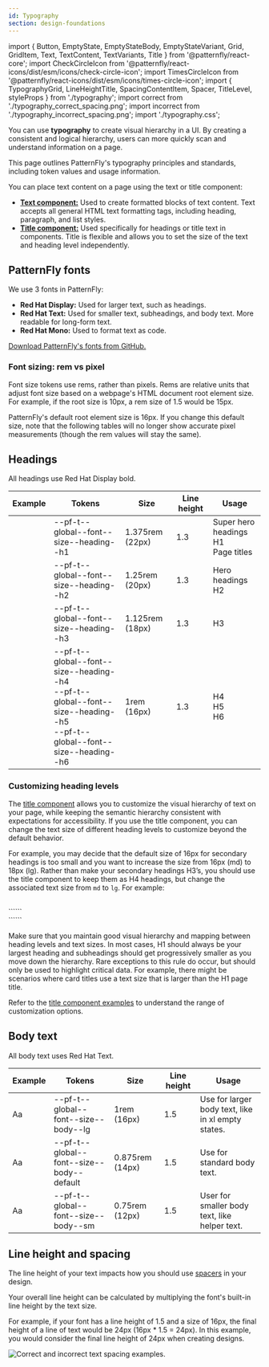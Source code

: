 ```yaml
---
id: Typography
section: design-foundations
---
```


import { Button, EmptyState, EmptyStateBody, EmptyStateVariant, Grid, GridItem, Text, TextContent, TextVariants, Title } from '@patternfly/react-core';
import CheckCircleIcon from '@patternfly/react-icons/dist/esm/icons/check-circle-icon';
import TimesCircleIcon from '@patternfly/react-icons/dist/esm/icons/times-circle-icon';
import { TypographyGrid, LineHeightTitle, SpacingContentItem, Spacer, TitleLevel, styleProps } from './typography';
import correct from './typography_correct_spacing.png';
import incorrect from './typography_incorrect_spacing.png';
import './typography.css';

You can use **typography** to create visual hierarchy in a UI. By creating a consistent and logical hierarchy, users can more quickly scan and understand information on a page.

This page outlines PatternFly's typography principles and standards, including token values and usage information.

You can place text content on a page using the text or title component: 
- **[Text component:](/components/text)** Used to create formatted blocks of text content. Text accepts all general HTML text formatting tags, including heading, paragraph, and list styles.
- **[Title component:](/components/title)** Used specifically for headings or title text in components. Title is flexible and allows you to set the size of the text and heading level independently.

## PatternFly fonts

We use 3 fonts in PatternFly:
- **Red Hat Display:** Used for larger text, such as headings.
- **Red Hat Text:** Used for smaller text, subheadings, and body text. More readable for long-form text. 
- **Red Hat Mono:** Used to format text as code.

[Download PatternFly's fonts from GitHub.](https://github.com/RedHatOfficial/RedHatFont)

### Font sizing: rem vs pixel

Font size tokens use rems, rather than pixels. Rems are relative units that adjust font size based on a webpage's HTML document root element size. For example, if the root size is 10px, a rem size of 1.5 would be 15px.

PatternFly's default root element size is 16px. If you change this default size, note that the following tables will no longer show accurate pixel measurements (though the rem values will stay the same). 

## Headings 

All headings use Red Hat Display bold.

| Example | Tokens | Size | Line height | Usage | 
| --- | --- | --- | --- | --- |
| <Title headingLevel="h5" size='2xl'> Aa </Title> | --pf-t--global--font--size--heading--h1 | 1.375rem (22px) | 1.3 | Super hero headings <br /> H1 <br /> Page titles |
| <Title headingLevel="h5" size='xl'> Aa </Title>  | --pf-t--global--font--size--heading--h2 | 1.25rem (20px) | 1.3 | Hero headings <br /> H2 |
| <Title headingLevel="h5" size='lg'> Aa </Title>  | --pf-t--global--font--size--heading--h3 | 1.125rem (18px) | 1.3 | H3 |
| <Title headingLevel="h5" size='md'> Aa </Title>  | --pf-t--global--font--size--heading--h4 <br /> --pf-t--global--font--size--heading--h5 <br /> --pf-t--global--font--size--heading--h6 |1rem (16px) | 1.3 | H4 <br /> H5 <br /> H6 |

### Customizing heading levels
The [title component](/components/title) allows you to customize the visual hierarchy of text on your page, while keeping the semantic hierarchy consistent with expectations for accessibility. If you use the title component, you can change the text size of different heading levels to customize beyond the default behavior.

For example, you may decide that the default size of 16px for secondary headings is too small and you want to increase the size from 16px (md) to 18px (lg). Rather than make your secondary headings H3’s, you should use the title component to keep them as H4 headings, but change the associated text size from `md` to `lg`. For example: 

<Title headingLevel="h4" size='md'> This is an "md" H4. </Title>
<br />
```<Title headingLevel="h5" size='md'> Aa </Title>```

<Title headingLevel="h4" size='lg'> This is a "lg" H4. </Title>
<br />
```<Title headingLevel="h5" size='lg'> Aa </Title>```

Make sure that you maintain good visual hierarchy and mapping between heading levels and text sizes. In most cases, H1 should always be your largest heading and subheadings should get progressively smaller as you move down the hierarchy. Rare exceptions to this rule do occur, but should only be used to highlight critical data. For example, there might be scenarios where card titles use a text size that is larger than the H1 page title. 

Refer to the [title component examples](/components/title#custom-sizes) to understand the range of customization options.

## Body text

All body text uses Red Hat Text.

| Example | Tokens | Size | Line height | Usage | 
| --- | --- | --- | --- | --- |
|<p style="font-size:16px">Aa</p>  | --pf-t--global--font--size--body--lg | 1rem (16px) | 1.5 | Use for larger body text, like in xl empty states.  |
| <TextContent><Text component={TextVariants.p}>Aa</Text></TextContent> | --pf-t--global--font--size--body--default | 0.875rem (14px) | 1.5 | Use for standard body text. |
| <TextContent><Text component={TextVariants.small}>Aa</Text></TextContent>  | --pf-t--global--font--size--body--sm | 0.75rem (12px) | 1.5 | User for smaller body text, like helper text. |

## Line height and spacing
The line height of your text impacts how you should use [spacers](/design-foundations/spacers) in your design. 

Your overall line height can be calculated by multiplying the font's built-in line height by the text size. 

For example, if your font has a line height of 1.5 and a size of 16px, the final height of a line of text would be 24px (16px * 1.5 = 24px). In this example, you would consider the final line height of 24px when creating designs. 

![Correct and incorrect text spacing examples.](./line-height.png)
